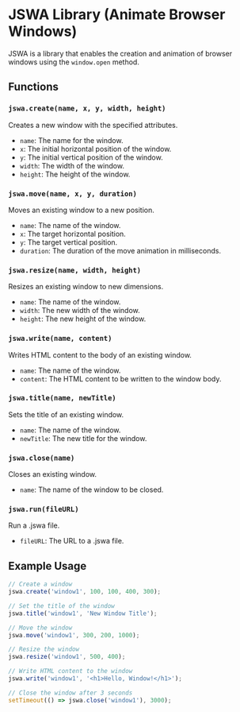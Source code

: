 # JSWA Library (Animate Browser Windows)

JSWA is a library that enables the creation and animation of browser windows using the `window.open` method.

## Functions

### `jswa.create(name, x, y, width, height)`

Creates a new window with the specified attributes.

- `name`: The name for the window.
- `x`: The initial horizontal position of the window.
- `y`: The initial vertical position of the window.
- `width`: The width of the window.
- `height`: The height of the window.

### `jswa.move(name, x, y, duration)`

Moves an existing window to a new position.

- `name`: The name of the window.
- `x`: The target horizontal position.
- `y`: The target vertical position.
- `duration`: The duration of the move animation in milliseconds.

### `jswa.resize(name, width, height)`

Resizes an existing window to new dimensions.

- `name`: The name of the window.
- `width`: The new width of the window.
- `height`: The new height of the window.

### `jswa.write(name, content)`

Writes HTML content to the body of an existing window.

- `name`: The name of the window.
- `content`: The HTML content to be written to the window body.

### `jswa.title(name, newTitle)`

Sets the title of an existing window.

- `name`: The name of the window.
- `newTitle`: The new title for the window.

### `jswa.close(name)`

Closes an existing window.

- `name`: The name of the window to be closed.

### `jswa.run(fileURL)`

Run a .jswa file.

- `fileURL`: The URL to a .jswa file.

## Example Usage

```javascript
// Create a window
jswa.create('window1', 100, 100, 400, 300);

// Set the title of the window
jswa.title('window1', 'New Window Title');

// Move the window
jswa.move('window1', 300, 200, 1000);

// Resize the window
jswa.resize('window1', 500, 400);

// Write HTML content to the window
jswa.write('window1', '<h1>Hello, Window!</h1>');

// Close the window after 3 seconds
setTimeout(() => jswa.close('window1'), 3000);
```
